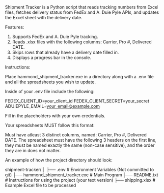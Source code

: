 Shipment Tracker is a Python script that reads tracking numbers from Excel files, fetches delivery status from FedEx and A. Duie Pyle APIs, and updates the Excel sheet with the delivery date.

Features:

1. Supports FedEx and A. Duie Pyle tracking.
2. Reads .xlsx files with the following columns: Carrier, Pro #, Delivered DATE.
3. Skips rows that already have a delivery date filled in.
4. Displays a progress bar in the console.

Instructions:

Place hammond_shipment_tracker.exe in a directory along with a .env file and all the spreadsheets you wish to update.

Inside of your .env file include the following:

FEDEX_CLIENT_ID=your_client_id
FEDEX_CLIENT_SECRET=your_secret
ADUIEPYLE_EMAIL=your_email@example.com

Fill in the placeholders with your own credentials.

Your spreadsheets MUST follow this format:

Must have atleast 3 distinct columns, named: Carrier, Pro #, Delivered DATE.
The spreadsheet must have the following 3 headers on the first line, they must be named exactly the same (non-case sensitive), and the order they are in does not matter.

An example of how the project directory should look:

shipment-tracker/
│
├── .env                          # Environment Variables (Not committed to git)
├── hammond_shipment_tracker.exe  # Main Program
├── README.txt                    # Instructions for using the project (your text version)
├── shipping.xlsx                 # Example Excel file to be processed
